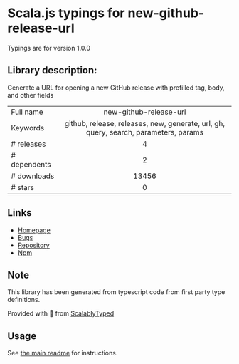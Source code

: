 
# Scala.js typings for new-github-release-url

Typings are for version 1.0.0

## Library description:
Generate a URL for opening a new GitHub release with prefilled tag, body, and other fields

|                    |                 |
| ------------------ | :-------------: |
| Full name          | new-github-release-url |
| Keywords           | github, release, releases, new, generate, url, gh, query, search, parameters, params |
| # releases         | 4 |
| # dependents       | 2 |
| # downloads        | 13456 |
| # stars            | 0 |

## Links
- [Homepage](https://github.com/sindresorhus/new-github-release-url#readme)
- [Bugs](https://github.com/sindresorhus/new-github-release-url/issues)
- [Repository](https://github.com/sindresorhus/new-github-release-url)
- [Npm](https://www.npmjs.com/package/new-github-release-url)
    


## Note
This library has been generated from typescript code from first party type definitions.

Provided with :purple_heart: from [ScalablyTyped](https://github.com/oyvindberg/ScalablyTyped)

## Usage
See [the main readme](../../readme.md) for instructions.


